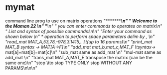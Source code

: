 # mymat
command line prog to use on matrix operations
            "************************************************************************\n"
            "******************* Welcome to the Maman 22 ****************************\n"
            "************************************************************************\n"
            "           you can enter commands to operates on matrix\n"
            "              List and syntax of possible commands:\n\n"
                            "Enter your command as shown below \n"
            * operation to perform* *space* parameters delim by , \n"
           "read_mat MAT_A,53,78,-978,3.1415,...\t(up to 16 params)\n"
           "print_mat MAT_B   *syntax* -> MAT[A->F]\n"
           "add_mat mat_b,mat_c,MAT_F  \tsyntax*-> mat[a]+mat[b]=mat[c]\n"
           "sub_mat       same as add_mat       \n"
           "mul-mat       same as add_mat       \n"
           "trans_mat MAT_A,MAT_E   transpose the matrix (can be the same one)\n"
           "stop   \tto stop TYPE ONLY stop WITHOUT ANY PARAMS\n\n\n"
